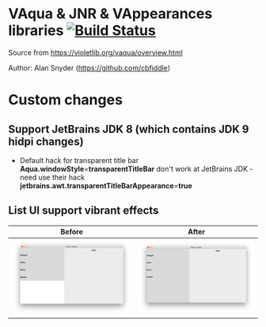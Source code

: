 # VAqua & JNR & VAppearances libraries [![Build Status](https://travis-ci.org/consulo/vaqua.svg?branch=master)](https://travis-ci.org/consulo/vaqua)


Source from https://violetlib.org/vaqua/overview.html

Author: Alan Snyder (https://github.com/cbfiddle)


# Custom changes

## Support JetBrains JDK 8 (which contains JDK 9 hidpi changes)

 * Default hack for transparent title bar **Aqua.windowStyle**=**transparentTitleBar** don't work at JetBrains JDK - need use their hack **jetbrains.awt.transparentTitleBarAppearance**=**true**

## List UI support vibrant effects

| Before        | After        |
| ------------- |:-------------:|
| ![](/images/listui-no-vibrant.png)    | ![](/images/listui-vibrant.png) |
